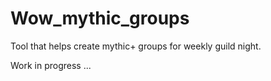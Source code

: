 # Wow_mythic_groups
Tool that helps create mythic+ groups for weekly guild night.

Work in progress ...
